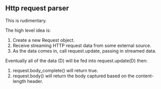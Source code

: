 ## Http request parser

This is rudimentary.

The high level idea is:

1. Create a new Request object.
2. Receive streaming HTTP request data from some external source.
3. As the data comes in, call request.update, passing in streamed data.

Eventually all of the data (D) will be fed into request.update(D) then:

1. request.body_complete() will return true.
2. request.body() will return the body captured based on the content-length header.
